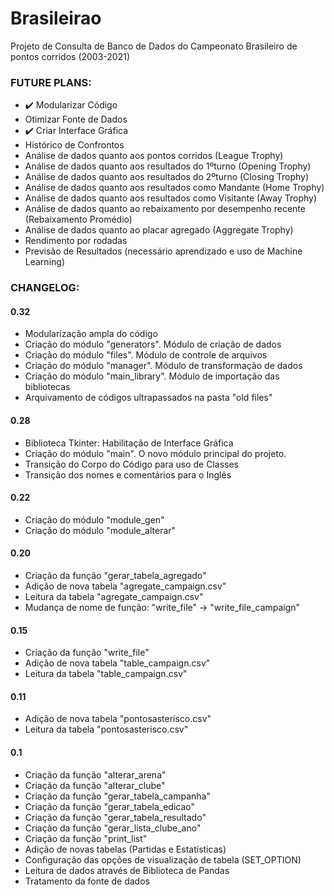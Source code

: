 # Brasileirao
Projeto de Consulta de Banco de Dados do Campeonato Brasileiro de pontos corridos (2003-2021)

### FUTURE PLANS:
- :heavy_check_mark: Modularizar Código
- Otimizar Fonte de Dados
- :heavy_check_mark: Criar Interface Gráfica
- Histórico de Confrontos
- Análise de dados quanto aos pontos corridos (League Trophy)
- Análise de dados quanto aos resultados do 1ºturno (Opening Trophy)
- Análise de dados quanto aos resultados do 2ºturno (Closing Trophy)
- Análise de dados quanto aos resultados como Mandante (Home Trophy)
- Análise de dados quanto aos resultados como Visitante (Away Trophy)
- Análise de dados quanto ao rebaixamento por desempenho recente (Rebaixamento Promédio)
- Análise de dados quanto ao placar agregado (Aggregate Trophy)
- Rendimento por rodadas
- Previsão de Resultados (necessário aprendizado e uso de Machine Learning)

### CHANGELOG:

#### 0.32
- Modularização ampla do código
- Criação do módulo "generators". Módulo de criação de dados
- Criação do módulo "files". Módulo de controle de arquivos
- Criação do módulo "manager". Módulo de transformação de dados
- Criação do módulo "main_library". Módulo de importação das bibliotecas
- Arquivamento de códigos ultrapassados na pasta "old files" 

#### 0.28
- Biblioteca Tkinter: Habilitação de Interface Gráfica
- Criação do módulo "main". O novo módulo principal do projeto.
- Transição do Corpo do Código para uso de Classes
- Transição dos nomes e comentários para o Inglês

#### 0.22
- Criação do módulo "module_gen"
- Criação do módulo "module_alterar"

#### 0.20
- Criação da função "gerar_tabela_agregado"
- Adição de nova tabela "agregate_campaign.csv"
- Leitura da tabela "agregate_campaign.csv"
- Mudança de nome de função: "write_file" -> "write_file_campaign"

#### 0.15
- Criação da função "write_file"
- Adição de nova tabela "table_campaign.csv"
- Leitura da tabela "table_campaign.csv"

#### 0.11
- Adição de nova tabela "pontosasterisco.csv"
- Leitura da tabela "pontosasterisco.csv"

#### 0.1
- Criação da função "alterar_arena"
- Criação da função "alterar_clube"
- Criação da função "gerar_tabela_campanha"
- Criação da função "gerar_tabela_edicao"
- Criação da função "gerar_tabela_resultado"
- Criação da função "gerar_lista_clube_ano"
- Criação da função "print_list"
- Adição de novas tabelas (Partidas e Estatísticas)
- Configuração das opções de visualização de tabela (SET_OPTION)
- Leitura de dados através de Biblioteca de Pandas
- Tratamento da fonte de dados
